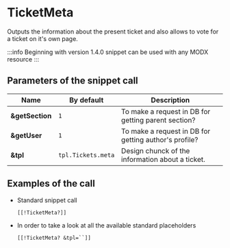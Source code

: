 # TicketMeta

Outputs the information about the present ticket and also allows to vote for a ticket on it's own page.

:::info
Beginning with version 1.4.0 snippet can be used with any MODX resource
:::

## Parameters of the snippet call

Name            | By default         | Description
----------------|--------------------|------------------------------------------------------
**&getSection** | `1`                | To make a request in DB for getting parent section?
**&getUser**    | `1`                | To make a request in DB for getting author's profile?
**&tpl**        | `tpl.Tickets.meta` | Design chunck of the information about a ticket.

## Examples of the call

* Standard snippet call

  ```modx
  [[!TicketMeta?]]
  ```

* In order to take a look at all the available standard placeholders

  ```modx
  [[!TicketMeta? &tpl=``]]
  ```
